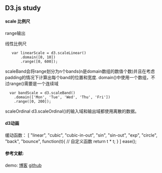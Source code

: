 ## D3.js study

#### scale 比例尺

range输出

线性比例尺
>
 ```
    var linearScale = d3.scaleLinear()
        .domain([0, 10])
        .range([0, 600]);
 ```
>
>
scaleBand会将range划分为n个bands(n是domain数组的数值个数)并且在考虑padding的情况下计算出每个band的位置和宽度.
domain()中使用一个数组，不过range()需要是一个连续域
```
  var bandScale = d3.scaleBand()
    .domain(['Mon', 'Tue', 'Wed', 'Thu', 'Fri'])
    .range([0, 200]);
```
>
>
scaleOrdinal
d3.scaleOrdinal()的输入域和输出域都使用离散的数据。
>

#### d3动画
>
  缓动函数：
  [
      "linear", "cubic", "cubic-in-out", 
      "sin", "sin-out", "exp", "circle", "back", 
      "bounce",
      function(t){ // 自定义函数
            return t * t;
      }
  ]
  ease();
>
#### 参考文献:
demo:
[博客](https://www.cnblogs.com/fastmover/p/7779660.html)
[github](https://github.com/nelsonkuang/ant-admin/)